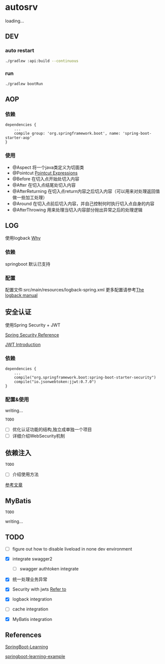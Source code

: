 # autosrv

loading...

## DEV

### auto restart

```bash
./gradlew :api:build --continuous
```

### run

```bash
./gradlew bootRun
```


## AOP

### 依赖

```
dependencies {
    ...
    compile group: 'org.springframework.boot', name: 'spring-boot-starter-aop'
}
```

### 使用

- @Aspect 将一个java类定义为切面类
- @Pointcut [Pointcut Expressions](http://www.baeldung.com/spring-aop-pointcut-tutorial)
- @Before 在切入点开始处切入内容
- @After 在切入点结尾处切入内容
- @AfterReturning 在切入点return内容之后切入内容（可以用来对处理返回值做一些加工处理）
- @Around 在切入点前后切入内容，并自己控制何时执行切入点自身的内容
- @AfterThrowing 用来处理当切入内容部分抛出异常之后的处理逻辑

## LOG

使用logback [Why](https://www.oschina.net/translate/reasons-to-prefer-logbak-over-log4j)

### 依赖

springboot 默认已支持

### 配置

配置文件:src/main/resources/logback-spring.xml
更多配置请参考[The logback manual](https://logback.qos.ch/manual/index.html)

## 安全认证

使用Spring Security + JWT

[Spring Security Reference](http://docs.spring.io/spring-security/site/docs/4.1.0.RELEASE/reference/htmlsingle/)

[JWT Introduction](https://jwt.io/introduction/)

### 依赖

```
dependencies {
    ...
    compile("org.springframework.boot:spring-boot-starter-security")
    compile("io.jsonwebtoken:jjwt:0.7.0")
}
```

### 配置&使用

writing...

``TODO``

- [ ] 优化认证功能的结构,独立成单独一个项目
- [ ] 详细介绍WebSecurity机制

## 依赖注入

``TODO``

- [ ] 介绍使用方法

[参考文章](https://stormpath.com/blog/spring-boot-dependency-injection)

## MyBatis

``TODO``

writing...

## TODO

- [ ] figure out how to disable liveload in none dev environment
- [x] integrate swagger2
    - [ ] swagger authtoken integrate
- [x] 统一处理业务异常
- [x] Security with jwts [Refer to](https://auth0.com/blog/securing-spring-boot-with-jwts/)
- [x] logback integration
- [ ] cache integration
- [x] MyBatis integration


## References

[SpringBoot-Learning](http://git.oschina.net/didispace/SpringBoot-Learning)

[springboot-learning-example](https://git.oschina.net/jeff1993/springboot-learning-example)